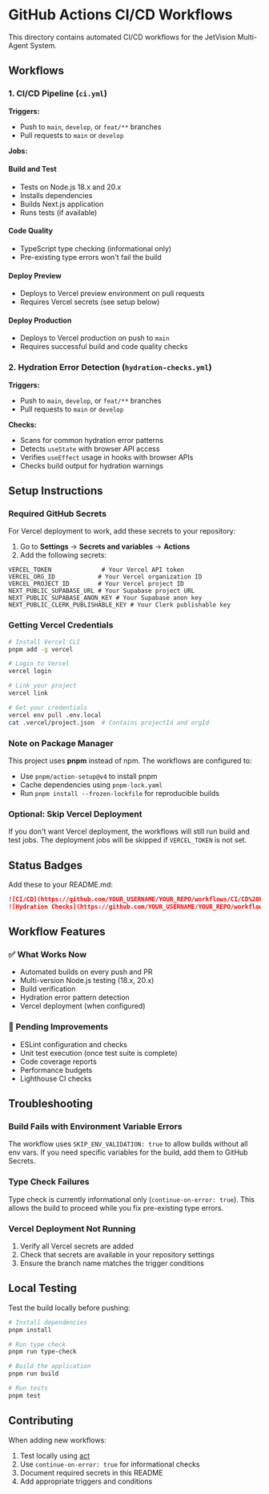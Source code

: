 # GitHub Actions CI/CD Workflows

This directory contains automated CI/CD workflows for the JetVision Multi-Agent System.

## Workflows

### 1. CI/CD Pipeline (`ci.yml`)

**Triggers:**
- Push to `main`, `develop`, or `feat/**` branches
- Pull requests to `main` or `develop`

**Jobs:**

#### Build and Test
- Tests on Node.js 18.x and 20.x
- Installs dependencies
- Builds Next.js application
- Runs tests (if available)

#### Code Quality
- TypeScript type checking (informational only)
- Pre-existing type errors won't fail the build

#### Deploy Preview
- Deploys to Vercel preview environment on pull requests
- Requires Vercel secrets (see setup below)

#### Deploy Production
- Deploys to Vercel production on push to `main`
- Requires successful build and code quality checks

### 2. Hydration Error Detection (`hydration-checks.yml`)

**Triggers:**
- Push to `main`, `develop`, or `feat/**` branches
- Pull requests to `main` or `develop`

**Checks:**
- Scans for common hydration error patterns
- Detects `useState` with browser API access
- Verifies `useEffect` usage in hooks with browser APIs
- Checks build output for hydration warnings

## Setup Instructions

### Required GitHub Secrets

For Vercel deployment to work, add these secrets to your repository:

1. Go to **Settings** → **Secrets and variables** → **Actions**
2. Add the following secrets:

```
VERCEL_TOKEN              # Your Vercel API token
VERCEL_ORG_ID            # Your Vercel organization ID
VERCEL_PROJECT_ID        # Your Vercel project ID
NEXT_PUBLIC_SUPABASE_URL # Your Supabase project URL
NEXT_PUBLIC_SUPABASE_ANON_KEY # Your Supabase anon key
NEXT_PUBLIC_CLERK_PUBLISHABLE_KEY # Your Clerk publishable key
```

### Getting Vercel Credentials

```bash
# Install Vercel CLI
pnpm add -g vercel

# Login to Vercel
vercel login

# Link your project
vercel link

# Get your credentials
vercel env pull .env.local
cat .vercel/project.json  # Contains projectId and orgId
```

### Note on Package Manager

This project uses **pnpm** instead of npm. The workflows are configured to:
- Use `pnpm/action-setup@v4` to install pnpm
- Cache dependencies using `pnpm-lock.yaml`
- Run `pnpm install --frozen-lockfile` for reproducible builds

### Optional: Skip Vercel Deployment

If you don't want Vercel deployment, the workflows will still run build and test jobs. The deployment jobs will be skipped if `VERCEL_TOKEN` is not set.

## Status Badges

Add these to your README.md:

```markdown
![CI/CD](https://github.com/YOUR_USERNAME/YOUR_REPO/workflows/CI/CD%20Pipeline/badge.svg)
![Hydration Checks](https://github.com/YOUR_USERNAME/YOUR_REPO/workflows/Hydration%20Error%20Detection/badge.svg)
```

## Workflow Features

### ✅ What Works Now
- Automated builds on every push and PR
- Multi-version Node.js testing (18.x, 20.x)
- Build verification
- Hydration error pattern detection
- Vercel deployment (when configured)

### 🚧 Pending Improvements
- ESLint configuration and checks
- Unit test execution (once test suite is complete)
- Code coverage reports
- Performance budgets
- Lighthouse CI checks

## Troubleshooting

### Build Fails with Environment Variable Errors

The workflow uses `SKIP_ENV_VALIDATION: true` to allow builds without all env vars. If you need specific variables for the build, add them to GitHub Secrets.

### Type Check Failures

Type check is currently informational only (`continue-on-error: true`). This allows the build to proceed while you fix pre-existing type errors.

### Vercel Deployment Not Running

1. Verify all Vercel secrets are added
2. Check that secrets are available in your repository settings
3. Ensure the branch name matches the trigger conditions

## Local Testing

Test the build locally before pushing:

```bash
# Install dependencies
pnpm install

# Run type check
pnpm run type-check

# Build the application
pnpm run build

# Run tests
pnpm test
```

## Contributing

When adding new workflows:
1. Test locally using [act](https://github.com/nektos/act)
2. Use `continue-on-error: true` for informational checks
3. Document required secrets in this README
4. Add appropriate triggers and conditions
